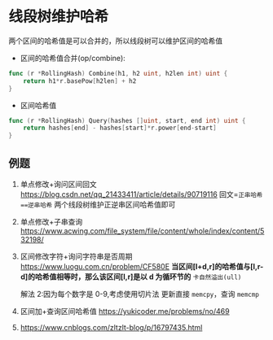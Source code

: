 # 线段树维护哈希

两个区间的哈希值是可以合并的，所以线段树可以维护区间的哈希值

- 区间的哈希值合并(op/combine):

```go
func (r *RollingHash) Combine(h1, h2 uint, h2len int) uint {
	return h1*r.basePow[h2len] + h2
}
```

- 区间哈希值

```go
func (r *RollingHash) Query(hashes []uint, start, end int) uint {
	return hashes[end] - hashes[start]*r.power[end-start]
}
```

## 例题

1. 单点修改+询问区间回文
   https://blog.csdn.net/qq_21433411/article/details/90719116
   回文=`正串哈希==逆串哈希`
   两个线段树维护正逆串区间哈希值即可
2. 单点修改+子串查询
   https://www.acwing.com/file_system/file/content/whole/index/content/532198/
3. 区间修改字符+询问字符串是否周期
   https://www.luogu.com.cn/problem/CF580E
   **当区间[l+d,r]的哈希值与[l,r-d]的哈希值相等时，那么该区间[l,r]是以 d 为循环节的**
   `卡自然溢出(ull)`

   解法 2:因为每个数字是 0-9,考虑使用切片法
   更新直接 `memcpy`，查询 `memcmp`

4. 区间加+查询区间哈希值
   https://yukicoder.me/problems/no/469

5. https://www.cnblogs.com/zltzlt-blog/p/16797435.html
